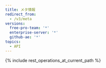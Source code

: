 ```yaml
---
title: メタ情報
redirect_from:
  - /v3/meta
versions:
  free-pro-team: '*'
  enterprise-server: '*'
  github-ae: '*'
topics:
  - API
---
```


{% include rest_operations_at_current_path %}
